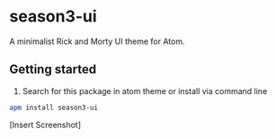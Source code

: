 # season3-ui

A minimalist Rick and Morty UI theme for Atom.

## Getting started

1. Search for this package in atom theme or install via command line

```bash
apm install season3-ui
```

[Insert Screenshot]
